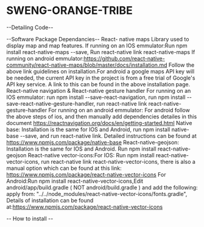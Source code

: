 # SWENG-ORANGE-TRIBE

--Detailing Code--


--Software Package Dependancies--
React- native maps
Library used to display map and map features.
If running on an IOS emmulator:Run npm install react-native-maps --save, Run react-native link react-native-maps
If running on android emmulator:https://github.com/react-native-community/react-native-maps/blob/master/docs/installation.md
Follow the above link guidelines on installation.For android a google maps API key will be needed, the current API key in the project is from a free trial of Google's API key service. A link to this can be found in the above installation page.
React-native navigation & React-native gesture handler
For running on an IOS emmulator: run npm install --save-react-navigation, run npm install --save-react-native-gesture-handler, run react-native link react-native-gesture-handler
For running on an android emmulator: For android follow the above steps of ios, and then manually add dependencies detailes in this document https://reactnavigation.org/docs/en/getting-started.html
Native base: Installation is the same for IOS and Android, run npm install native-base --save, and run react-native link. Detailed instructions can be found at https://www.npmjs.com/package/native-base
React-native-geojson: Installation is the same for IOS and Android. Run npm install react-native-geojson
React-native vector-icons:For IOS: Run npm install react-native-vector-icons, run react-native link react-native-vector-icons, there is also a manual option which can be found at this link: https://www.npmjs.com/package/react-native-vector-icons
For Android:Run npm install react-native-vector-icons,Edit android/app/build.gradle ( NOT android/build.gradle ) and add the following:
apply from: "../../node_modules/react-native-vector-icons/fonts.gradle", Details of installation can be found at:https://www.npmjs.com/package/react-native-vector-icons


-- How to install --


